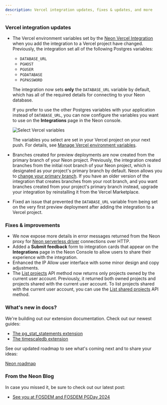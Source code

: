 ```yaml
---
description: Vercel integration updates, fixes & updates, and more
---
```


### Vercel integration updates

- The Vercel environment variables set by the [Neon Vercel Integration](https://vercel.com/integrations/neon) when you add the integration to a Vercel project have changed. Previously, the integration set all of the following Postgres variables:

    - `DATABASE_URL`
    - `PGHOST`
    - `PGUSER`
    - `PGDATABASE`
    - `PGPASSWORD`

    The integration now sets **only** the `DATABASE_URL` variable by default, which has all of the required details for connecting to your Neon database. 
    
    If you prefer to use the other Postgres variables with your application instead of `DATABASE_URL`, you can now configure the variables you want to use on the **Integrations** page in the Neon console. 
    
    ![Select Vercel variables](/docs/guides/vercel_select_variables.png)

    The variables you select are set in your Vercel project on your next push. For details, see [Manage Vercel environment variables](/docs/guides/vercel#manage-vercel-environment-variables).
- Branches created for preview deployments are now created from the primary branch of your Neon project. Previously, the integration created branches from the initial root branch of your Neon project, which is designated as your project's primary branch by default. Neon allows you to [change your primary branch](/docs/manage/branches#set-a-branch-as-primary). If you have an older version of the integration that creates branches from your root branch, and you want branches created from your project's primary branch instead, upgrade your integration by reinstalling it from the Vercel Marketplace.
- Fixed an issue that prevented the `DATABASE_URL` variable from being set on the very first preview deployment after adding the integration to a Vercel project.

### Fixes & improvements

- We now expose more details in error messages returned from the Neon proxy for [Neon serverless driver](/docs/serverless/serverless-driver) connections over HTTP.
- Added a **Submit feedback** form to integration cards that appear on the **Integrations** page in the Neon Console to allow users to share their experience with the integration.
- Enhanced the IP Allow user interface with some minor design and copy adjustments.
- The [List projects](https://api-docs.neon.tech/reference/listprojects) API method now returns only projects owned by the current user account. Previously, it returned both owned projects and projects shared with the current user account. To list projects shared with the current user account, you can use the [List shared projects](https://api-docs.neon.tech/reference/listsharedprojects) API method.

### What's new in docs?

We're building out our extension documentation. Check out our newest guides:

- [The pg_stat_statements extension](https://neon.tech/docs/extensions/pg_stat_statements)
- [The timescaledb extension](https://neon.tech/docs/extensions/timescaledb)

See our updated roadmap to see what's coming next and to share your ideas:

[Neon roadmap](https://neon.tech/docs/introduction/roadmap)

### From the Neon Blog

In case you missed it, be sure to check out our latest post:

- [See you at FOSDEM and FOSDEM PGDay 2024](https://neon.tech/blog/see-you-at-fosdem-and-fosdem-pgday-2024)
